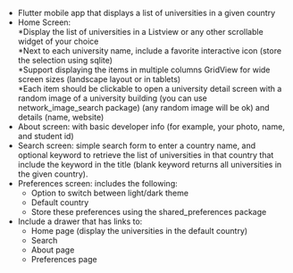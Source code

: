 * Flutter mobile app that displays a list of universities in a given country  
* Home Screen:  
  *Display the list of universities in a Listview or any other scrollable widget of your choice  
  *Next to each university name, include a favorite interactive icon (store the selection using
    sqlite)  
  *Support displaying the items in multiple columns GridView for wide screen sizes (landscape
    layout or in tablets)  
  *Each item should be clickable to open a university detail screen with a random image of a
    university building (you can use network_image_search package) (any random image will be
    ok) and details (name, website)  
* About screen: with basic developer info (for example, your photo, name, and student id)  
* Search screen: simple search form to enter a country name, and optional keyword to retrieve the
list of universities in that country that include the keyword in the title (blank keyword returns all
universities in the given country).  
* Preferences screen: includes the following:  
  * Option to switch between light/dark theme  
  * Default country  
  * Store these preferences using the shared_preferences package  
* Include a drawer that has links to:  
  * Home page (display the universities in the default country)  
  * Search  
  * About page  
  * Preferences page  
